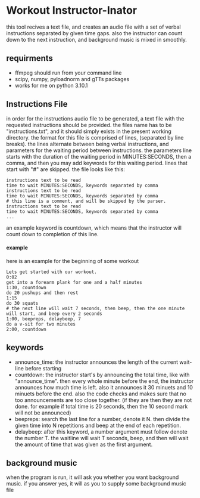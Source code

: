 # Workout Instructor-Inator

this tool recives a text file, and creates an audio file with a set of verbal instructions separated by given time gaps.
also the instructor can count down to the next instruction, and background music is mixed in smoothly.

## requirments

- ffmpeg should run from your command line
- scipy, numpy, pyloadnorm and gTTs packages
- works for me on python 3.10.1

## Instructions File

in order for the instructions audio file to be generated, a text file with the requested instructions should be provided. the files name has to be "instructions.txt", and it should simply exists in the present working directory. the format for this file is comprised of lines, (separated by line breaks). the lines alternate between being verbal instructions, and parameters for the waiting period between instructions. the parameters line starts with the duration of the waiting period in MINUTES:SECONDS, then a comma, and then you may add keywords for this waiting period.
lines that start with "#" are skipped.
the file looks like this:

```text
instructions text to be read
time to wait MINUTES:SECONDS, keywords separated by comma
instructions text to be read
time to wait MINUTES:SECONDS, keywords separated by comma
# this line is a comment, and will be skipped by the parser.
instructions text to be read
time to wait MINUTES:SECONDS, keywords separated by comma
...
```

an example keyword is countdown, which means that the instructor will count down to completion of this line.

#### example

here is an example for the beginning of some workout

```text
Lets get started with our workout.
0:02
get into a forearm plank for one and a half minutes
1:30, countdown
do 20 pushups and then rest
1:15
do 30 squats
# the next line will wait 7 seconds, then beep, then the one minute will start, and beep every 2 seconds
1:00, beepreps, delaybeep, 7
do a v-sit for two minutes
2:00, countdown
```

## keywords

- announce_time: the instructor announces the length of the current wait-line before starting
- countdown: the instructor start's by announcing the total time, like with "announce_time". then every whole minute before the end, the instructor announces how much time is left. also it announces it 30 minuets and 10 minuets before the end. also the code checks and makes sure that no too announcements are too close together. (if they are then they are not done. for example if total time is 20 seconds, then the 10 second mark will not be announced)
- beepreps: search the last line for a number, denote it N. then divide the given time into N repetitions and beep at the end of each repetition.
- delaybeep: after this keyword, a number argument must follow denote the number T. the waitline will wait T seconds, beep, and then will wait the amount of time that was given as the first argument.

## background music

when the program is run, it will ask you whether you want background music. if you answer yes, it will as you to supply some background music file

